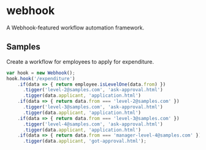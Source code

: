 # webhook
A Webhook-featured workflow automation framework.

## Samples
Create a workflow for employees to apply for expenditure.
```js
var hook = new Webhook();
hook.hook('/expenditure')
    .if(data => { return employee.isLevelOne(data.from) })
      .tigger('level-2@samples.com', 'ask-approval.html')
      .tigger(data.applicant, 'application.html')
    .if(data => { return data.from === 'level-2@samples.com' })
      .tigger('level-3@samples.com', 'ask-approval.html')
      .tigger(data.applicant, 'application.html')
    .if(data => { return data.from === 'level-3@samples.com' })
      .tigger('level-4@samples.com', 'ask-approval.html')
      .tigger(data.applicant, 'application.html')
    .if(data => { return data.from === 'manager-level-4@samples.com' })
      .tigger(data.applicant, 'got-approval.html');
```
